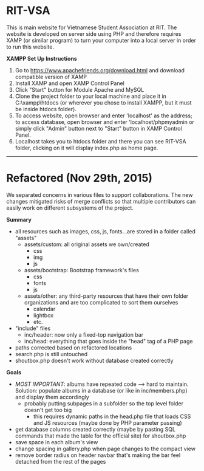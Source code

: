 # RIT-VSA
This is main website for Vietnamese Student Association at RIT.
The website is developed on server side using PHP and therefore requires XAMP (or similar program) to turn your computer into a local server in order to run this website.

**XAMPP Set Up Instructions**

1. Go to https://www.apachefriends.org/download.html and download compatible version of XAMP
2. Install XAMP and open XAMP Control Panel
3. Click "Start" button for Module Apache and MySQL
4. Clone the project folder to your local machine and place it in C:\xampp\htdocs (or wherever you chose to install XAMPP, but it must be inside htdocs folder).
5. To access website, open browser and enter 'localhost' as the address; to access database, open browser and enter 'localhost/phpmyadmin or simply click "Admin" button next to "Start" button in XAMP Control Panel.
6. Localhost takes you to htdocs folder and there you can see RIT-VSA folder, clicking on it will display index.php as home page.

___

# Refactored (Nov 29th, 2015)
We separated concerns in various files to support collaborations. The new changes mitigated risks of merge conflicts so that multiple contributors can easily work on different subsystems of the project.

**Summary**

- all resources such as images, css, js, fonts...are stored in a folder called "assets"
  - assets/custom: all original assets we own/created
    - css
    - img
    - js
  - assets/bootstrap: Bootstrap framework's files
    - css
    - fonts
    - js
  - assets/other: any third-party resources that have their own folder organizations and are too complicated to sort them ourselves
    - calendar
    - lightbox
    - etc.
- "include" files
  - inc/header: now only a fixed-top navigation bar
  - inc/head: everything that goes inside the "head" tag of a PHP page
- paths corrected based on refactored locations
- search.php is still untouched 
- shoutbox.php doesn't work without database created correctly

**Goals**

- *MOST IMPORTANT*: albums have repeated code --> hard to maintain. Solution: populate albums in a database (or like in inc/members.php) and display them accordingly
  - probably putting subpages in a subfolder so the top level folder doesn't get too big
    - this requires dynamic paths in the head.php file that loads CSS and JS resources (maybe done by PHP parameter passing)
- get database columns created correctly (maybe by pasting SQL commands that made the table for the official site) for shoutbox.php
- save space in each album's view
- change spacing in gallery.php when page changes to the compact view
- remove border radius on header navbar that's making the bar feel detached from the rest of the pages
